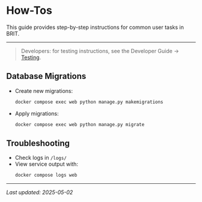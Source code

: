 # How-Tos

This guide provides step-by-step instructions for common user tasks in BRIT.

---

> Developers: for testing instructions, see the Developer Guide → [Testing](../02_developer_guide/testing.md).

## Database Migrations
- Create new migrations:
  ```sh
  docker compose exec web python manage.py makemigrations
  ```
- Apply migrations:
  ```sh
  docker compose exec web python manage.py migrate
  ```

## Troubleshooting
- Check logs in `/logs/`
- View service output with:
  ```sh
  docker compose logs web
  ```

---

_Last updated: 2025-05-02_
